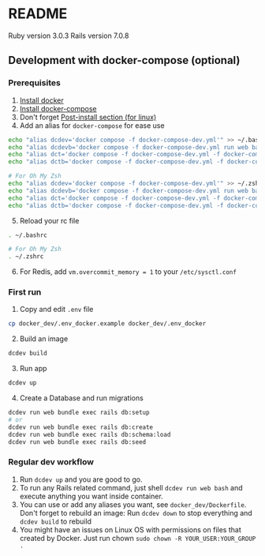 # README

Ruby version 3.0.3
Rails version 7.0.8

## Development with docker-compose (optional)

### Prerequisites

1. [Install docker](https://docs.docker.com/get-docker/)
2. [Install docker-compose](https://docs.docker.com/compose/install/)
3. Don't forget [Post-install section (for linux)](https://docs.docker.com/engine/install/linux-postinstall/#manage-docker-as-a-non-root-user)
4. Add an alias for `docker-compose` for ease use

```bash
echo "alias dcdev='docker compose -f docker-compose-dev.yml'" >> ~/.bashrc
echo "alias dcdevb='docker compose -f docker-compose-dev.yml run web bash'" >> ~/.bashrc
echo "alias dct='docker compose -f docker-compose-dev.yml -f docker-compose-test.yml'" >> ~/.bashrc
echo "alias dctb='docker compose -f docker-compose-dev.yml -f docker-compose-test.yml run test bash'" >> ~/.bashrc

# For Oh My Zsh
echo "alias dcdev='docker compose -f docker-compose-dev.yml'" >> ~/.zshrc
echo "alias dcdevb='docker compose -f docker-compose-dev.yml run web bash'" >> ~/.zshrc
echo "alias dct='docker compose -f docker-compose-dev.yml -f docker-compose-test.yml'" >> ~/.zshrc
echo "alias dctb='docker compose -f docker-compose-dev.yml -f docker-compose-test.yml run test bash'" >> ~/.zshrc
```

5. Reload your rc file

```bash
. ~/.bashrc

# For Oh My Zsh
. ~/.zshrc
```

6. For Redis, add `vm.overcommit_memory = 1` to your `/etc/sysctl.conf`

### First run

1. Copy and edit `.env` file

```bash
cp docker_dev/.env_docker.example docker_dev/.env_docker
```

2. Build an image

```bash
dcdev build
```

3. Run app

```bash
dcdev up
```

4. Create a Database and run migrations

```bash
dcdev run web bundle exec rails db:setup
# or
dcdev run web bundle exec rails db:create
dcdev run web bundle exec rails db:schema:load
dcdev run web bundle exec rails db:seed
```

### Regular dev workflow

1. Run `dcdev up` and you are good to go.
2. To run any Rails related command, just shell `dcdev run web bash` and execute anything you want inside container.
3. You can use or add any aliases you want, see `docker_dev/Dockerfile`. Don't forget to rebuild an image: Run `dcdev down` to stop everything and `dcdev build` to rebuild
4. You might have an issues on Linux OS with permissions on files that created by Docker. Just run chown `sudo chown -R YOUR_USER:YOUR_GROUP .`

